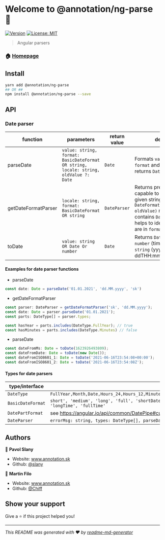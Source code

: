 # Welcome to @annotation/ng-parse 👋
[![Version](https://img.shields.io/npm/v/@annotation/ng-parse.svg)](https://www.npmjs.com/package/@annotation/ng-parse)
[![License: MIT](https://img.shields.io/badge/License-MIT-yellow.svg)](#)

> Angular parsers

### 🏠 [Homepage](https://github.com/AnnotationSro/ng-a-parse)

## Install

```sh
yarn add @annotation/ng-parse
## OR ##
npm install @annotation/ng-parse --save
```

## API

### Date parser

| function | parameters | return value | description |
| --- | --- | --- | --- |
| parseDate | `value: string, format: BasicDateFormat OR string, locale: string, oldValue ?: Date` | `Date` | Formats `value` in defined `format` and `locale` and returns `Date` 
| getDateFormatParser | `locale: string, format: BasicDateFormat OR string` | `DateParser` | Returns prepared `DateParser` capable to manually parse given string with `DateFormat.parseDate(value, oldValue)` method. Also contains `DateType[]` which helps to identify what parts are in `format`. 
| toDate | `value: string OR Date Or number` | `Date` | Returns `Date` from `Date`, `number` (timestamp) or `ISO string` (yyyy-MM-ddTHH:mm:ss:sss) 


#### Examples for date parser functions
* parseDate
```typescript
const date: Date = parseDate('01.01.2021', 'dd.MM.yyyy', 'sk')
```

* getDateFormatParser

```typescript
const parser: DateParser = getDateFormatParser('sk', 'dd.MM.yyyy');
const date: Date = parser.parseDate('01.01.2021');
const parts: DateType[] = parser.types;

const hasYear = parts.includes(DateType.FullYear); // true
const hasMinutes = parts.includes(DateType.Minutes) // false
```
* parseDate
```typescript
const dateFromMs: Date = toDate(1623926493809);
const dateFromDate: Date = toDate(new Date()); 
const dateFromISO8601_1: Date = toDate('2021-06-16T23:54:08+00:00'); 
const dateFromISO8601_2: Date = toDate('2021-06-16T23:54:08Z'); 
```

#### Types for date parsers
| type/interface | definition |
| --- | --- |
| `DateType` | `FullYear,Month,Date,Hours_24,Hours_12,Minutes,Seconds,FractionalSeconds,DayOfWeek,DayPeriods,Eras,TimeZoneOffset`
| `BasicDateFormat` | `short', 'medium', 'long', 'full', 'shortDate', 'mediumDate', 'longDate', 'fullDate', 'shortTime', 'mediumTime', 'longTime', 'fullTime'`
| `DatePartFormat` | see https://angular.io/api/common/DatePipe#custom-format-options
| `DateParser` | `errorMsg: string, types: DateType[], parseDate: (text: string, oldValue?: Date) => Date`
## Authors

👤 **Pavol Slany**

* Website: www.annotation.sk
* Github: [@slany](https://github.com/slany)

👤 **Martin Filo**

* Website: www.annotation.sk
* Github: [@Chiff](https://github.com/Chiff)

## Show your support

Give a ⭐️ if this project helped you!


***
_This README was generated with ❤️ by [readme-md-generator](https://github.com/kefranabg/readme-md-generator)_
